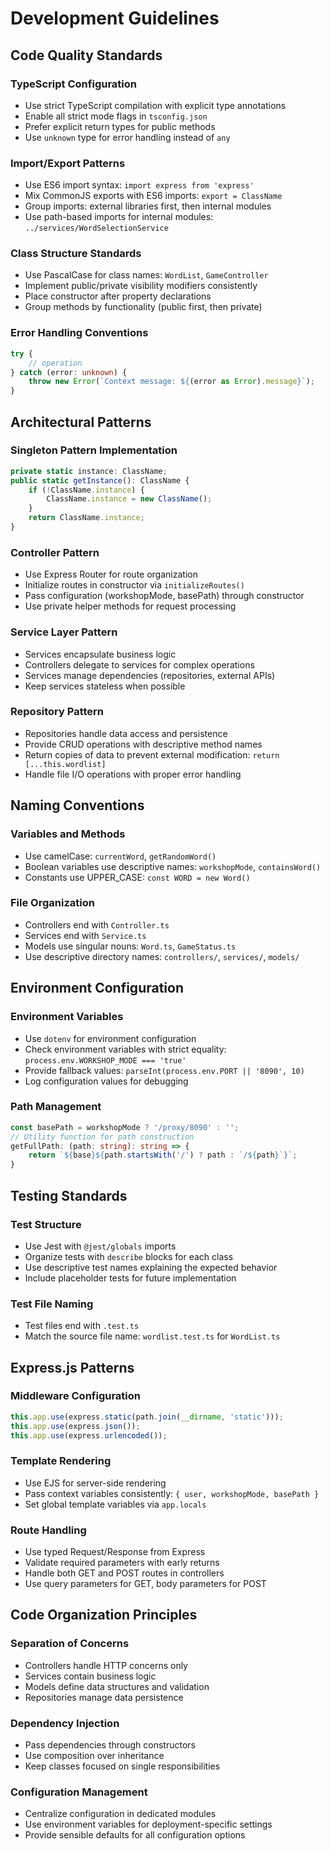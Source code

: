 # Development Guidelines

## Code Quality Standards

### TypeScript Configuration
- Use strict TypeScript compilation with explicit type annotations
- Enable all strict mode flags in `tsconfig.json`
- Prefer explicit return types for public methods
- Use `unknown` type for error handling instead of `any`

### Import/Export Patterns
- Use ES6 import syntax: `import express from 'express'`
- Mix CommonJS exports with ES6 imports: `export = ClassName`
- Group imports: external libraries first, then internal modules
- Use path-based imports for internal modules: `../services/WordSelectionService`

### Class Structure Standards
- Use PascalCase for class names: `WordList`, `GameController`
- Implement public/private visibility modifiers consistently
- Place constructor after property declarations
- Group methods by functionality (public first, then private)

### Error Handling Conventions
```typescript
try {
    // operation
} catch (error: unknown) {
    throw new Error(`Context message: ${(error as Error).message}`);
}
```

## Architectural Patterns

### Singleton Pattern Implementation
```typescript
private static instance: ClassName;
public static getInstance(): ClassName {
    if (!ClassName.instance) {
        ClassName.instance = new ClassName();
    }
    return ClassName.instance;
}
```

### Controller Pattern
- Use Express Router for route organization
- Initialize routes in constructor via `initializeRoutes()`
- Pass configuration (workshopMode, basePath) through constructor
- Use private helper methods for request processing

### Service Layer Pattern
- Services encapsulate business logic
- Controllers delegate to services for complex operations
- Services manage dependencies (repositories, external APIs)
- Keep services stateless when possible

### Repository Pattern
- Repositories handle data access and persistence
- Provide CRUD operations with descriptive method names
- Return copies of data to prevent external modification: `return [...this.wordlist]`
- Handle file I/O operations with proper error handling

## Naming Conventions

### Variables and Methods
- Use camelCase: `currentWord`, `getRandomWord()`
- Boolean variables use descriptive names: `workshopMode`, `containsWord()`
- Constants use UPPER_CASE: `const WORD = new Word()`

### File Organization
- Controllers end with `Controller.ts`
- Services end with `Service.ts`
- Models use singular nouns: `Word.ts`, `GameStatus.ts`
- Use descriptive directory names: `controllers/`, `services/`, `models/`

## Environment Configuration

### Environment Variables
- Use `dotenv` for environment configuration
- Check environment variables with strict equality: `process.env.WORKSHOP_MODE === 'true'`
- Provide fallback values: `parseInt(process.env.PORT || '8090', 10)`
- Log configuration values for debugging

### Path Management
```typescript
const basePath = workshopMode ? '/proxy/8090' : '';
// Utility function for path construction
getFullPath: (path: string): string => {
    return `${base}${path.startsWith('/') ? path : `/${path}`}`;
}
```

## Testing Standards

### Test Structure
- Use Jest with `@jest/globals` imports
- Organize tests with `describe` blocks for each class
- Use descriptive test names explaining the expected behavior
- Include placeholder tests for future implementation

### Test File Naming
- Test files end with `.test.ts`
- Match the source file name: `wordlist.test.ts` for `WordList.ts`

## Express.js Patterns

### Middleware Configuration
```typescript
this.app.use(express.static(path.join(__dirname, 'static')));
this.app.use(express.json());
this.app.use(express.urlencoded());
```

### Template Rendering
- Use EJS for server-side rendering
- Pass context variables consistently: `{ user, workshopMode, basePath }`
- Set global template variables via `app.locals`

### Route Handling
- Use typed Request/Response from Express
- Validate required parameters with early returns
- Handle both GET and POST routes in controllers
- Use query parameters for GET, body parameters for POST

## Code Organization Principles

### Separation of Concerns
- Controllers handle HTTP concerns only
- Services contain business logic
- Models define data structures and validation
- Repositories manage data persistence

### Dependency Injection
- Pass dependencies through constructors
- Use composition over inheritance
- Keep classes focused on single responsibilities

### Configuration Management
- Centralize configuration in dedicated modules
- Use environment variables for deployment-specific settings
- Provide sensible defaults for all configuration options